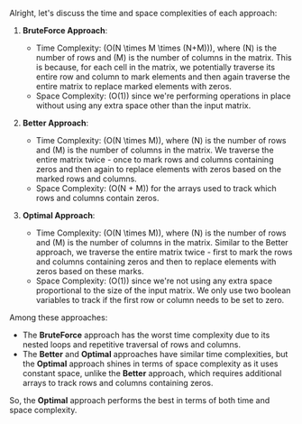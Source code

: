 Alright, let's discuss the time and space complexities of each approach:

1. **BruteForce Approach**:

   - Time Complexity: \(O(N \times M \times (N+M))\), where \(N\) is the number of rows and \(M\) is the number of columns in the matrix. This is because, for each cell in the matrix, we potentially traverse its entire row and column to mark elements and then again traverse the entire matrix to replace marked elements with zeros.
   - Space Complexity: \(O(1)\) since we're performing operations in place without using any extra space other than the input matrix.

2. **Better Approach**:

   - Time Complexity: \(O(N \times M)\), where \(N\) is the number of rows and \(M\) is the number of columns in the matrix. We traverse the entire matrix twice - once to mark rows and columns containing zeros and then again to replace elements with zeros based on the marked rows and columns.
   - Space Complexity: \(O(N + M)\) for the arrays used to track which rows and columns contain zeros.

3. **Optimal Approach**:
   - Time Complexity: \(O(N \times M)\), where \(N\) is the number of rows and \(M\) is the number of columns in the matrix. Similar to the Better approach, we traverse the entire matrix twice - first to mark the rows and columns containing zeros and then to replace elements with zeros based on these marks.
   - Space Complexity: \(O(1)\) since we're not using any extra space proportional to the size of the input matrix. We only use two boolean variables to track if the first row or column needs to be set to zero.

Among these approaches:

- The **BruteForce** approach has the worst time complexity due to its nested loops and repetitive traversal of rows and columns.
- The **Better** and **Optimal** approaches have similar time complexities, but the **Optimal** approach shines in terms of space complexity as it uses constant space, unlike the **Better** approach, which requires additional arrays to track rows and columns containing zeros.

So, the **Optimal** approach performs the best in terms of both time and space complexity.
